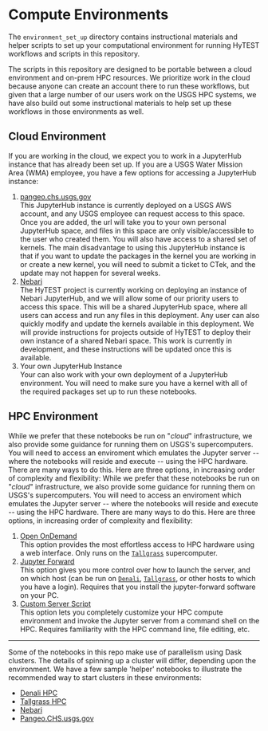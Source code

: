 # Compute Environments

The `environment_set_up` directory contains instructional materials and helper scripts to set
up your computational environment for running HyTEST workflows and scripts in this repository.

The scripts in this repository are designed to be portable between a cloud environment and
on-prem HPC resources. We prioritize work in the cloud because anyone can create an account
there to run these workflows, but given that a large number of our users work on the USGS HPC
systems, we have also build out some instructional materials to help set up these workflows
in those environments as well.

## Cloud Environment

If you are working in the cloud, we expect you to work in a JupyterHub instance that has
already been set up. If you are a USGS Water Mission Area (WMA) employee, you have a few
options for accessing a JupyterHub instance:
1) [pangeo.chs.usgs.gov](QuickStart-Cloud-pangeoCHS.md)<br>
   This JupyterHub instance is currently deployed on a USGS AWS account, and any USGS employee
   can request access to this space. Once you are added, the url will take you to your own
   personal JupyterHub space, and files in this space are only visible/accessible to the user
   who created them. You will also have access to a shared set of kernels. The main disadvantage
   to using this JupyterHub instance is that if you want to update the packages in the kernel
   you are working in or create a new kernel, you will need to submit a ticket to CTek, and
   the update may not happen for several weeks.
2) [Nebari](QuickStart-Cloud-Nebari.md)<br>
   The HyTEST project is currently working on deploying an instance of Nebari JupyterHub, and
   we will allow some of our priority users to access this space. This will be a shared
   JupyterHub space, where all users can access and run any files in this deployment. Any
   user can also quickly modify and update the kernels available in this deployment. We will
   provide instructions for projects outside of HyTEST to deploy their own instance of a
   shared Nebari space. This work is currently in development, and these instructions will
   be updated once this is available.
3) Your own JupyterHub Instance<br>
   Your can also work with your own deployment of a JupyterHub environment. You will need to
   make sure you have a kernel with all of the required packages set up to run these notebooks.


## HPC Environment

While we prefer that these notebooks be run on "_cloud_" infrastructure, we also provide some guidance for running them on USGS's supercomputers. You will need to access an enviroment which emulates the Jupyter server -- where the notebooks will reside and execute -- using the HPC hardware. There are many ways to do this. Here are three options, in increasing order of complexity and flexibility:
While we prefer that these notebooks be run on "_cloud_" infrastructure, we also provide some guidance for running them on USGS's supercomputers. You will need to access an enviroment which emulates the Jupyter server -- where the notebooks will reside and execute -- using the HPC hardware. There are many ways to do this. Here are three options, in increasing order of complexity and flexibility:

1) [Open OnDemand](OpenOnDemand.md)<br>
   This option provides the most effortless access to HPC hardware using a web interface. Only runs on the [`Tallgrass`](https://hpcportal.cr.usgs.gov/hpc-user-docs/supercomputers/tallgrass.html) supercomputer.
2) [Jupyter Forward](JupyterForward.md)<br>
   This option gives you more control over how to launch the server, and on which host (can be
   run on [`Denali`](https://hpcportal.cr.usgs.gov/hpc-user-docs/supercomputers/denali.html), [`Tallgrass`](https://hpcportal.cr.usgs.gov/hpc-user-docs/supercomputers/tallgrass.html), or other hosts to which you have a login).  Requires that you
   install the jupyter-forward software on your PC.
3) [Custom Server Script](StartScript.md)<br>
   This option lets you completely customize your HPC compute environment and invoke the Jupyter
   server from a command shell on the HPC. Requires familiarity with the HPC command line, file
   editing, etc.

--------

Some of the notebooks in this repo make use of parallelism using Dask clusters.
The details of spinning up a cluster will differ, depending upon the environment.
We have a few sample 'helper' notebooks to illustrate the recommended way to
start clusters in these environments:

* [Denali HPC](Start_Dask_Cluster_Denali.ipynb)
* [Tallgrass HPC](Start_Dask_Cluster_Tallgrass.ipynb)
* [Nebari](Start_Dask_Cluster_Nebari.ipynb)
* [Pangeo.CHS.usgs.gov](Start_Dask_Cluster_PangeoCHS.ipynb)
